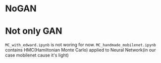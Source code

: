 # NoGAN
# Not only GAN

`MC_with_edward.ipynb` is not woring for now.
`MC_handmade_mobilenet.ipynb` contains HMC(Hamiltonian Monte Carlo) applied to Neural Network(in our case mobilenet cause it's light)
